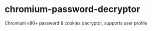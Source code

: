 # chromium-password-decryptor
Chromium v80+ password &amp; cookies decryptor, supports user profile
